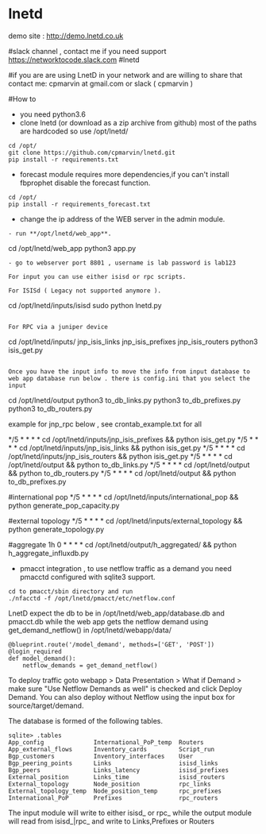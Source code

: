 # lnetd
demo site : http://demo.lnetd.co.uk

#slack channel , contact me if you need support 
https://networktocode.slack.com #lnetd

#if you are are using LnetD in your network and are willing to share that contact me:
cpmarvin at gmail.com or slack ( cpmarvin )

#How to 
- you need python3.6 
- clone lnetd (or download as a zip archive from github) most of the paths are hardcoded so use /opt/lnetd/
```
cd /opt/
git clone https://github.com/cpmarvin/lnetd.git
pip install -r requirements.txt
```
- forecast module requires more dependencies,if you can't install fbprophet disable the forecast function.
```
cd /opt/
pip install -r requirements_forecast.txt
```

- change the ip address of the WEB server in the admin module. 

``` 
- run **/opt/lnetd/web_app**.
```
cd /opt/lnetd/web_app
python3 app.py
```
- go to webserver port 8801 , username is lab password is lab123

For input you can use either isisd or rpc scripts.

For ISISd ( Legacy not supported anymore ).
```
cd /opt/lnetd/inputs/isisd
sudo python lnetd.py
```

For RPC via a juniper device
```
cd /opt/lnetd/inputs/
jnp_isis_links
jnp_isis_prefixes
jnp_isis_routers
python3 isis_get.py
```

Once you have the input info to move the info from input database to web app database run below . there is config.ini that you select the input
```
cd /opt/lnetd/output
python3 to_db_links.py
python3 to_db_prefixes.py
python3 to_db_routers.py

example for jnp_rpc below , see crontab_example.txt for all 

*/5 * * * *  cd /opt/lnetd/inputs/jnp_isis_prefixes && python isis_get.py
*/5 * * * *  cd /opt/lnetd/inputs/jnp_isis_links && python isis_get.py
*/5 * * * *  cd /opt/lnetd/inputs/jnp_isis_routers && python isis_get.py
*/5 * * * *  cd /opt/lnetd/output && python to_db_links.py
*/5 * * * *  cd /opt/lnetd/output && python to_db_routers.py
*/5 * * * *  cd /opt/lnetd/output && python to_db_prefixes.py

#international pop
*/5 * * * *  cd /opt/lnetd/inputs/international_pop && python generate_pop_capacity.py

#external topology
*/5 * * * * cd /opt/lnetd/inputs/external_topology && python generate_topology.py

#aggregate 1h 
0 * * * * cd /opt/lnetd/output/h_aggregated/ && python h_aggregate_influxdb.py

- pmacct integration , to use netflow traffic as a demand you need pmacctd configured with sqlite3 support.
```
cd to pmacct/sbin directory and run 
./nfacctd -f /opt/lnetd/pmacct/etc/netflow.conf
```

LnetD expect the db to be in /opt/lnetd/web_app/database.db and pmacct.db while the web app gets the netflow demand using get_demand_netflow() in /opt/lnetd/webapp/data/ 

```
@blueprint.route('/model_demand', methods=['GET', 'POST'])
@login_required
def model_demand():
    netflow_demands = get_demand_netflow()
```

To deploy traffic goto webapp > Data Presentation > What if Demand > make sure "Use Netflow Demands as well" is checked and click Deploy Demand. You can also deploy without Netflow using the input box for source/target/demand.

The database is formed of the following tables. 
```
sqlite> .tables
App_config              International_PoP_temp  Routers               
App_external_flows      Inventory_cards         Script_run            
Bgp_customers           Inventory_interfaces    User                  
Bgp_peering_points      Links                   isisd_links           
Bgp_peers               Links_latency           isisd_prefixes        
External_position       Links_time              isisd_routers         
External_topology       Node_position           rpc_links             
External_topology_temp  Node_position_temp      rpc_prefixes          
International_PoP       Prefixes                rpc_routers
```

The input module will write to either isisd_ or rpc_ while the output module will read from isisd_|rpc_ and write to Links,Prefixes or Routers


